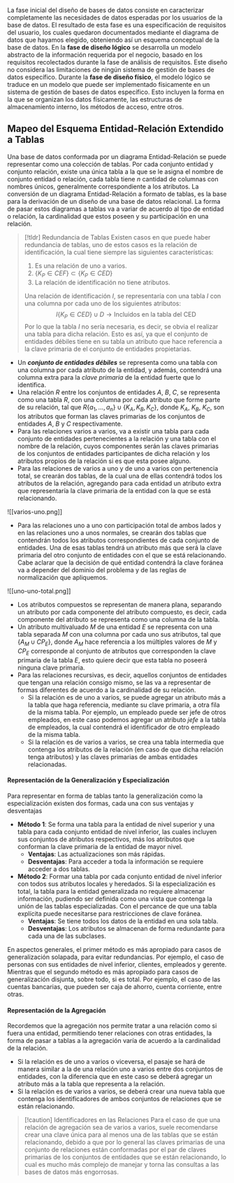 La fase inicial del diseño de bases de datos consiste en caracterizar completamente las necesidades de datos esperadas por los usuarios de la base de datos. El resultado de esta fase es una especificación de requisitos del usuario, los cuales quedaron documentados mediante el diagrama de datos que hayamos elegido, obteniendo así un esquema conceptual de la base de datos.
En la **fase de diseño lógico** se desarrolla un modelo abstracto de la información requerida por el negocio, basado en los requisitos recolectados durante la fase de análisis de requisitos. Este diseño no considera las limitaciones de ningún sistema de gestión de bases de datos específico.
Durante la **fase de diseño físico**, el modelo lógico se traduce en un modelo que puede ser implementado físicamente en un sistema de gestión de bases de datos específico. Esto incluyen la forma en la que se organizan los datos físicamente, las estructuras de almacenamiento interno, los métodos de acceso, entre otros.
## Mapeo del Esquema Entidad-Relación Extendido a Tablas
Una base de datos conformada por un diagrama Entidad-Relación se puede representar como una colección de tablas. Por cada conjunto entidad y conjunto relación, existe una única tabla a la que se le asigna el nombre de conjunto entidad o relación, cada tabla tiene $n$ cantidad de columnas con nombres únicos, generalmente correspondiente a los atributos.
La conversión de un diagrama Entidad-Relación a formato de tablas, es la base para la derivación de un diseño de una base de datos relacional.
La forma de pasar estos diagramas a tablas va a variar de acuerdo al tipo de entidad o relación, la cardinalidad que estos poseen y su participación en una relación.
>[!tldr] Redundancia de Tablas
>Existen casos en que puede haber redundancia de tablas, uno de estos casos es la relación de identificación, la cual tiene siempre las siguientes características:
>1. Es una relación de uno a varios.
>2. $\{K_P \in CEF\} \subset \{K_P \in CED\}$
>3. La relación de identificación no tiene atributos.
>
>Una relación de identificación $I$, se representaría con una tabla $I$ con una columna por cada uno de los siguientes atributos:
>$$
>I \{K_P \in CED\} \cup D \rightarrow \text{Incluidos en la tabla del CED}
>$$
>Por lo que la tabla $I$ no sería necesaria, es decir, se obvia el realizar una tabla para dicha relación. Esto es así, ya que el conjunto de entidades débiles tiene en su tabla un atributo que hace referencia a la clave primaria de el conjunto de entidades propietarias. 

- Un ***conjunto de entidades débiles*** se representa como una tabla con una columna por cada atributo de la entidad, y además, contendrá una columna extra para la *clave primaria* de la entidad fuerte que lo identifica.
- Una relación $R$ entre los conjuntos de entidades $A$, $B$, $C$, se representa como una tabla $R$, con una columna por cada atributo que forme parte de su relación, tal que $R \{a_1, \dots , a_n\} \cup \{K_A, K_B, K_C\}$, donde $K_A$, $K_B$, $K_C$, son los atributos que forman las claves primarias de los conjuntos de entidades $A$, $B$ y $C$ respectivamente.
- Para las relaciones varios a varios, va a existir una tabla para cada conjunto de entidades pertenecientes a la relación y una tabla con el nombre de la relación, cuyos componentes serán las claves primarias de los conjuntos de entidades participantes de dicha relación y los atributos propios de la relación si es que esta posee alguno.
- Para las relaciones de varios a uno y de uno a varios con pertenencia total, se crearán dos tablas, de la cual una de ellas contendrá todos los atributos de la relación, agregando para cada entidad un atributo extra que representaría la clave primaria de la entidad con la que se está relacionando.

![[varios-uno.png]]

- Para las relaciones uno a uno con participación total de ambos lados y en las relaciones uno a unos normales, se crearán dos tablas que contendrán todos los atributos correspondientes de cada conjunto de entidades. Una de esas tablas tendrá un atributo más que será la clave primaria del otro conjunto de entidades con el que se está relacionando. Cabe aclarar que la decisión de qué entidad contendrá la clave foránea va a depender del dominio del problema y de las reglas de normalización que apliquemos.

![[uno-uno-total.png]]

- Los atributos compuestos se representan de manera plana, separando un atributo por cada componente del atributo compuesto, es decir, cada componente del atributo se representa como una columna de la tabla.
- Un atributo multivaluado $M$ de una entidad $E$ se representa con una tabla separada $M$ con una columna por cada uno sus atributos, tal que $\{A_M \cup CP_E\}$, donde $A_M$ hace referencia a los múltiples valores de $M$ y $CP_E$ corresponde al conjunto de atributos que corresponden la clave primaria de la tabla $E$, esto quiere decir que esta tabla no poseerá ninguna clave primaria.
- Para las relaciones recursivas, es decir, aquellos conjuntos de entidades que tengan una relación consigo mismo, se las va a representar de formas diferentes de acuerdo a la cardinalidad de su relación.
	- Si la relación es de uno a varios, se puede agregar un atributo más a la tabla que haga referencia, mediante su clave primaria, a otra fila de la misma tabla. Por ejemplo, un empleado puede ser jefe de otros empleados, en este caso podemos agregar un atributo *jefe* a la tabla de empleados, la cual contendrá el identificador de otro empleado de la misma tabla.
	- Si la relación es de varios a varios, se crea una tabla intermedia que contenga los atributos de la relación (en caso de que dicha relación tenga atributos) y las claves primarias de ambas entidades relacionadas.
#### Representación de la Generalización y Especialización
Para representar en forma de tablas tanto la generalización como la especialización existen dos formas, cada una con sus ventajas y desventajas
- **Método 1**: Se forma una tabla para la entidad de nivel superior y una tabla para cada conjunto entidad de nivel inferior, las cuales incluyen sus conjuntos de atributos respectivos, más los atributos que conforman la clave primaria de la entidad de mayor nivel.
	- **Ventajas**: Las actualizaciones son más rápidas.
	- **Desventajas**: Para acceder a toda la información se requiere acceder a dos tablas.
- **Método 2**: Formar una tabla por cada conjunto entidad de nivel inferior con todos sus atributos locales y heredados. Si la especialización es total, la tabla para la entidad generalizada no requiere almacenar información, pudiendo ser definida como una vista que contenga la unión de las tablas especializadas. Con el percance de que una tabla explícita puede necesitarse para restricciones de clave foránea.
	- **Ventajas**: Se tiene todos los datos de la entidad en una sola tabla.
	- **Desventajas**: Los atributos se almacenan de forma redundante para cada una de las subclases.

En aspectos generales, el primer método es más apropiado para casos de generalización solapada, para evitar redundancias. Por ejemplo, el caso de personas con sus entidades de nivel inferior, clientes, empleados y gerente. Mientras que el segundo método es más apropiado para casos de generalización disjunta, sobre todo, si es total. Por ejemplo, el caso de las cuentas bancarias, que pueden ser caja de ahorro, cuenta corriente, entre otras.
#### Representación de la Agregación
Recordemos que la agregación nos permite tratar a una relación como si fuera una entidad, permitiendo tener relaciones con otras entidades, la forma de pasar a tablas a la agregación varía de acuerdo a la cardinalidad de la relación.
- Si la relación es de uno a varios o viceversa, el pasaje se hará de manera similar a la de una relación uno a varios entre dos conjuntos de entidades, con la diferencia que en este caso se deberá agregar un atributo más a la tabla que representa a la relación.
- Si la relación es de varios a varios, se deberá crear una nueva tabla que contenga los identificadores de ambos conjuntos de relaciones que se están relacionando.

>[!caution] Identificadores en las Relaciones
>Para el caso de que una relación de agregación sea de varios a varios, suele recomendarse crear una clave única para al menos una de las tablas que se están relacionando, debido a que por lo general las claves primarias de una conjunto de relaciones están conformadas por el par de claves primarias de los conjuntos de entidades que se están relacionando, lo cual es mucho más complejo de manejar y torna las consultas a las bases de datos más engorrosas.
